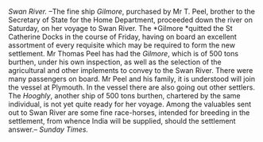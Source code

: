 *Swan River.* –The fine ship *Gilmore*, purchased by Mr T. Peel, brother to the Secretary of State for the Home Department, proceeded down the river on Saturday, on her voyage to Swan River. The *Gilmore *quitted the St Catherine Docks in the course of Friday, having on board an excellent assortment of every requisite which may be required to form the new settlement. Mr Thomas Peel has had the *Gilmore*, which is of 500 tons burthen, under his own inspection, as well as the selection of the agricultural and other implements to convey to the Swan River. There were many passengers on board. Mr Peel and his family, it is understood will join the vessel at Plymouth. In the vessel there are also going out other settlers. The *Hooghly*, another ship of 500 tons burthen, chartered by the same individual, is not yet quite ready for her voyage. Among the valuables sent out to Swan River are some fine race-horses, intended for breeding in the settlement, from whence India will be supplied, should the settlement answer.– *Sunday Times.*